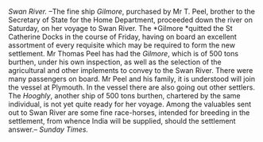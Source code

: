 *Swan River.* –The fine ship *Gilmore*, purchased by Mr T. Peel, brother to the Secretary of State for the Home Department, proceeded down the river on Saturday, on her voyage to Swan River. The *Gilmore *quitted the St Catherine Docks in the course of Friday, having on board an excellent assortment of every requisite which may be required to form the new settlement. Mr Thomas Peel has had the *Gilmore*, which is of 500 tons burthen, under his own inspection, as well as the selection of the agricultural and other implements to convey to the Swan River. There were many passengers on board. Mr Peel and his family, it is understood will join the vessel at Plymouth. In the vessel there are also going out other settlers. The *Hooghly*, another ship of 500 tons burthen, chartered by the same individual, is not yet quite ready for her voyage. Among the valuables sent out to Swan River are some fine race-horses, intended for breeding in the settlement, from whence India will be supplied, should the settlement answer.– *Sunday Times.*